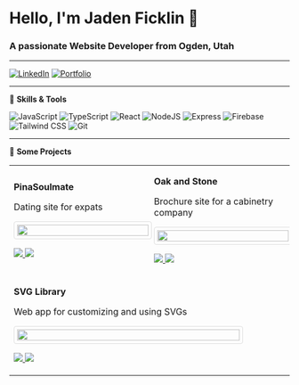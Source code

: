 # Hello, I'm Jaden Ficklin 👋
### A passionate Website Developer from Ogden, Utah

---

[![LinkedIn](https://img.shields.io/badge/LinkedIn-0077B5?style=for-the-badge&logo=linkedin&logoColor=white)](https://www.linkedin.com/in/jaden-ficklin-b1686a21a/)
[![Portfolio](https://img.shields.io/badge/Portfolio-0A0A0A?style=for-the-badge&logo=About.me&logoColor=white)](https://jadenficklin.com/)

---

🔧 **Skills & Tools**

![JavaScript](https://img.shields.io/badge/-JavaScript-yellow?style=flat-square&logo=javascript)
![TypeScript](https://img.shields.io/badge/-TypeScript-blue?style=flat-square&logo=typescript)
![React](https://img.shields.io/badge/-React-black?style=flat-square&logo=react)
![NodeJS](https://img.shields.io/badge/-Node.js-green?style=flat-square&logo=Node.js)
![Express](https://img.shields.io/badge/-Express-lightgrey?style=flat-square&logo=express)
![Firebase](https://img.shields.io/badge/-Firebase-orange?style=flat-square&logo=firebase)
![Tailwind CSS](https://img.shields.io/badge/-Tailwind_CSS-06B6D4?style=flat-square&logo=tailwind-css)
![Git](https://img.shields.io/badge/-Git-black?style=flat-square&logo=git)

---

🚀 **Some Projects**

<table>
  <tr>
    <td width="50%">
      <p><strong>PinaSoulmate</strong></p>
      <p>Dating site for expats</p>
      <img src="https://i.postimg.cc/LXcBTFq4/Screenshot-2023-10-13-152052.png" width="100%" style="border: 1px solid #ddd; border-radius: 4px; padding: 5px; width: 100%; max-width: 400px;"/>
      <p>
        <a href="https://github.com/JadenFicklin/pinaysm">
          <img src="https://img.shields.io/badge/-Github_Repo-100000?style=for-the-badge&logo=github&logoColor=white" />
        </a>
        <a href="https://pinasoulmate.com">
          <img src="https://img.shields.io/badge/-PinaSoulmate_Site-00C7B7?style=for-the-badge&logo=web&logoColor=white" />
        </a>
      </p>
    </td>
    <td width="50%">
      <p><strong>Oak and Stone</strong></p>
      <p>Brochure site for a cabinetry company</p>
      <img src="https://i.postimg.cc/FR54X18j/oakandstone.png" width="100%" style="border: 1px solid #ddd; border-radius: 4px; padding: 5px; width: 100%; max-width: 400px;"/>
      <p>
        <a href="https://github.com/JadenFicklin/Oak-n-stone">
          <img src="https://img.shields.io/badge/-Github_Repo-100000?style=for-the-badge&logo=github&logoColor=white" />
        </a>
        <a href="https://oakandstone.netlify.app/">
          <img src="https://img.shields.io/badge/-OakandStone_Site-00C7B7?style=for-the-badge&logo=web&logoColor=white" />
        </a>
      </p>
    </td>
  </tr>
  <tr>
    <td colspan="2">
      <p><strong>SVG Library</strong></p>
      <p>Web app for customizing and using SVGs</p>
      <img src="https://i.postimg.cc/s21XgBTq/svg.png" width="100%" style="border: 1px solid #ddd; border-radius: 4px; padding: 5px; width: 100%; max-width: 400px;"/>
      <p>
        <a href="https://github.com/JadenFicklin/Oak-n-stone">
          <img src="https://img.shields.io/badge/-Github_Repo-100000?style=for-the-badge&logo=github&logoColor=white" />
        </a>
        <a href="https://oakandstone.netlify.app/">
          <img src="https://img.shields.io/badge/-OakandStone_Site-00C7B7?style=for-the-badge&logo=web&logoColor=white" />
        </a>
      </p>
    </td>
  </tr>
</table>
